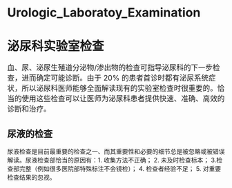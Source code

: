 # Urologic_Laboratoy_Examination
# 泌尿科实验室检查
<big>血、尿、泌尿生殖道分泌物/渗出物的检查可指导泌尿科的下一步检查，进而确定可能诊断。由于 20% 的患者首诊时都有泌尿系统症状，所以泌尿科医师能够全面解读现有的实验室检查时很重要的。恰当的使用这些检查可以让医师为泌尿科患者提供快速、准确、高效的诊断和治疗。</big>

## 尿液的检查
尿液检查是目前最重要的检查之一、而其重要性和必要的细节总是被忽略或被错误解读。尿液检查部恰当的原因有：1. 收集方法不正确； 2. 未及时检查标本； 3.检查部完整（例如很多医院部特殊标注不会镜检）； 4. 检查者经验不足； 5. 对重要检查结果的忽视。  
